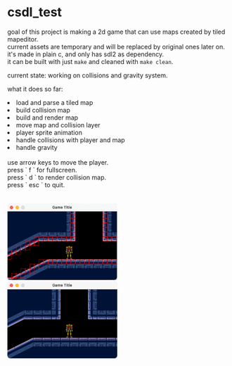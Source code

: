 # csdl_test

goal of this project is making a 2d game that can use maps created by tiled mapeditor.<br>
current assets are temporary and will be replaced by original ones later on.<br>
it's made in plain c, and only has sdl2 as dependency.<br>
it can be built with just `make` and cleaned with `make clean`.<br>

current state: working on collisions and gravity system.

what it does so far:<br>
<li>load and parse a tiled map</li>
<li>build collision map</li>
<li>build and render map</li>
<li>move map and collision layer</li>
<li>player sprite animation</li>
<li>handle collisions with player and map</li>
<li>handle gravity</li>

<br>
use arrow keys to move the player.<br>
press ` f ` for fullscreen.<br>
press ` d ` to render collision map.<br>
press ` esc ` to quit.<br>

<br>
<br>
<img src="https://github.com/nsklaus/csdl_test/blob/main/screenshots/screen1.png?raw=true" width="250" > &nbsp; &nbsp; <img src="https://github.com/nsklaus/csdl_test/blob/main/screenshots/screen2.png?raw=true" width="250">

